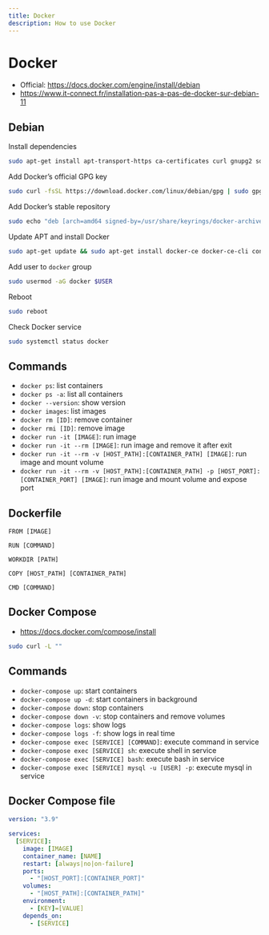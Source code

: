 ```yaml
---
title: Docker
description: How to use Docker
---
```


# Docker

- Official: <https://docs.docker.com/engine/install/debian>
- <https://www.it-connect.fr/installation-pas-a-pas-de-docker-sur-debian-11>

## Debian

Install dependencies

```sh
sudo apt-get install apt-transport-https ca-certificates curl gnupg2 software-properties-common
```

Add Docker’s official GPG key

```sh
sudo curl -fsSL https://download.docker.com/linux/debian/gpg | sudo gpg --dearmor -o /usr/share/keyrings/docker-archive-keyring.gpg
```

Add Docker’s stable repository

```sh
sudo echo "deb [arch=amd64 signed-by=/usr/share/keyrings/docker-archive-keyring.gpg] https://download.docker.com/linux/debian $(lsb_release -cs) stable" | sudo tee /etc/apt/sources.list.d/docker.list
```

Update APT and install Docker

```sh
sudo apt-get update && sudo apt-get install docker-ce docker-ce-cli containerd.io
```

Add user to `docker` group

```sh
sudo usermod -aG docker $USER
```

Reboot

```sh
sudo reboot
```

Check Docker service

```sh
sudo systemctl status docker
```

## Commands

- `docker ps`: list containers
- `docker ps -a`: list all containers
- `docker --version`: show version
- `docker images`: list images
- `docker rm [ID]`: remove container
- `docker rmi [ID]`: remove image
- `docker run -it [IMAGE]`: run image
- `docker run -it --rm [IMAGE]`: run image and remove it after exit
- `docker run -it --rm -v [HOST_PATH]:[CONTAINER_PATH] [IMAGE]`: run image and mount volume
- `docker run -it --rm -v [HOST_PATH]:[CONTAINER_PATH] -p [HOST_PORT]:[CONTAINER_PORT] [IMAGE]`: run image and mount volume and expose port

## Dockerfile

```docker
FROM [IMAGE]

RUN [COMMAND]

WORKDIR [PATH]

COPY [HOST_PATH] [CONTAINER_PATH]

CMD [COMMAND]
```

## Docker Compose

- <https://docs.docker.com/compose/install>

```sh
sudo curl -L ""
```

## Commands

- `docker-compose up`: start containers
- `docker-compose up -d`: start containers in background
- `docker-compose down`: stop containers
- `docker-compose down -v`: stop containers and remove volumes
- `docker-compose logs`: show logs
- `docker-compose logs -f`: show logs in real time
- `docker-compose exec [SERVICE] [COMMAND]`: execute command in service
- `docker-compose exec [SERVICE] sh`: execute shell in service
- `docker-compose exec [SERVICE] bash`: execute bash in service
- `docker-compose exec [SERVICE] mysql -u [USER] -p`: execute mysql in service

## Docker Compose file

```yaml
version: "3.9"

services:
  [SERVICE]:
    image: [IMAGE]
    container_name: [NAME]
    restart: [always|no|on-failure]
    ports:
      - "[HOST_PORT]:[CONTAINER_PORT]"
    volumes:
      - "[HOST_PATH]:[CONTAINER_PATH]"
    environment:
      - [KEY]=[VALUE]
    depends_on:
      - [SERVICE]
```
